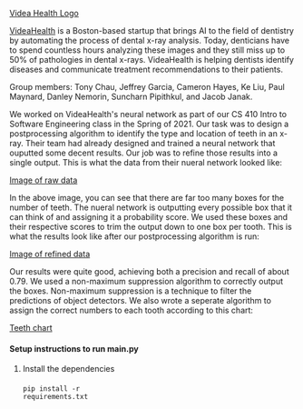 [Videa Health Logo]()

[VideaHealth](https://www.videa.ai/) is a Boston-based startup that brings AI to the field of dentistry by automating the process of dental x-ray analysis. Today, denticians have to spend countless hours analyzing these images and they still miss up to 50% of pathologies in dental x-rays. VideaHealth is helping dentists identify diseases and communicate treatment recommendations to their patients.

Group members: Tony Chau, Jeffrey Garcia, Cameron Hayes, Ke Liu, Paul Maynard, Danley Nemorin, Suncharn Pipithkul, and Jacob Janak.

We worked on VideaHealth's neural network as part of our CS 410 Intro to Software Engineering class in the Spring of 2021. Our task was to design a postprocessing algorithm to identify the type and location of teeth in an x-ray. Their team had already designed and trained a neural network that ouputted some decent results. Our job was to refine those results into a single output. This is what the data from their nueral network looked like:

[Image of raw data]()

In the above image, you can see that there are far too many boxes for the number of teeth. The nueral network is outputting every possible box that it can think of and assigning it a probability score. We used these boxes and their respective scores to trim the output down to one box per tooth. This is what the results look like after our postprocessing algorithm is run:

[Image of refined data]()

Our results were quite good, achieving both a precision and recall of about 0.79. We used a non-maximum suppression algorithm to correctly output the boxes. Non-maximum suppression is a technique to filter the predictions of object detectors. We also wrote a seperate algorithm to assign the correct numbers to each tooth according to this chart:

[Teeth chart]()







#### Setup instructions to run main.py
1. Install the dependencies<br /><br />
<code>pip install -r requirements.txt</code>

